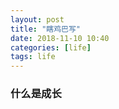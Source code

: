 ```yaml
---
layout: post
title: "瞎鸡巴写"
date: 2018-11-10 10:40
categories: [life]
tags: life
---
```


### 什么是成长





